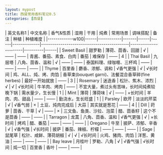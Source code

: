 ```yaml
---
layout: mypost
title: 西餐常用香料笔记0.5
categories: [西餐] 
---
```


<style>
table th:first-of-type {
	width: 200px;
}
</style>


| 英文名称1        | 中文名称 | 香气&性质      | 湿用    | 干用   | 炖煮   | 常用场景         | 调味搭配                                        | 备注                    | 种植       | 种植难度 |
|-------------w100|------|------------|-------|------|------|--------------|---------------------------------------------|-----------------------|----------|------|
| Sweet Basil | 甜罗勒  | 薄荷、茴香、回甜   | √     | ——   | ——   | 青酱、番茄、素食、白肉  | 番茄                                          | 难保存                   | ——       | 4    |
| Thai Basil  | 九层塔  | 八角、茴香、温和   | √     | ——   | ——   | 泰国料理、绿咖喱、三杯鸡 | ——                                          | ——                    | ——       | ——   |
| Thyme       | 百里香  | 麝香、浓郁、调和   | √香气更强 | √    | √长时间 | 鸡、ALL、炖、烤、肉馅 | 香草束\(bouquet garni\)、法餐混合香草碎\(fine herbes\) | 最好一开始就放               | ——       | 3    |
| Rosemary    | 迷迭香  | 松针、焦木、浓烈   | √     | √    | √长时间 | 牛羊肉、烤肉       | ——                                          | 不宜大量，煮过头有苦味，长时间炖煮较晚下锅 | 需水量少，生长慢 | 1    |
| Mint        | 薄荷   | 薄荷味        | √     | ——   | ×长时间 | 羊肉、肉、甜品      | ——                                          | ——                    | 勤浇水，生长旺盛 | 1    |
| Parsley     | 欧芹   | 淡淡的芹菜      | √     | √香气弱 | ×    | 土豆、炖肉完成后     | 大蒜                                          | 其实就是葱花                | ——       | 4    |
| Dill        | 莳萝   | 茴香、干草      | √     | ——   | ×    | 三文鱼、鱼类、沙拉、泡菜 | 醋、茴香籽                                       | 这个不是茴香                | ——       | ——   |
| Tarragon    | 龙蒿   | 八角、茴香、温和   | √香气更强 | √    | ×长时间 | 烤鸡           | 醋、番茄                                        | ——                    | ——       | ——   |
| Oregano     | 牛至   | 披萨、浓郁、辛香   | √     | √香气强 | √长时间 | 披萨           | 番茄、辣椒、柠檬                                    | ——                    | ——       | ——   |
| Sage        | 鼠尾草  | 松针、咸鲜、薄荷胡椒 | √     | √    | √长时间 | 火鸡、猪肉、肉馅     | 洋葱、黄油                                       | ——                    | ——       | ——   |
| Bay leave   | 月桂叶  | 罗勒、八角      | √     | √香气强 | √长时间 | 炖一切          | 百里香                                         | 香叶                    | ——       | ——   |



